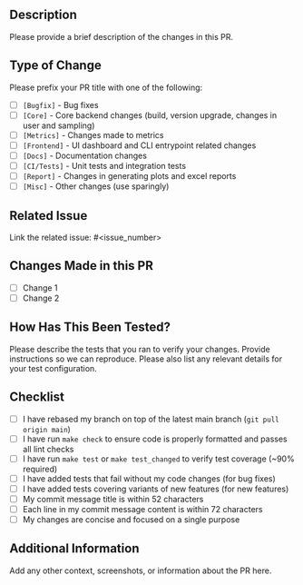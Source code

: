 ## Description
Please provide a brief description of the changes in this PR.

## Type of Change
Please prefix your PR title with one of the following:
- [ ] `[Bugfix]` - Bug fixes
- [ ] `[Core]` - Core backend changes (build, version upgrade, changes in user and sampling)
- [ ] `[Metrics]` - Changes made to metrics
- [ ] `[Frontend]` - UI dashboard and CLI entrypoint related changes
- [ ] `[Docs]` - Documentation changes
- [ ] `[CI/Tests]` - Unit tests and integration tests
- [ ] `[Report]` - Changes in generating plots and excel reports
- [ ] `[Misc]` - Other changes (use sparingly)

## Related Issue
Link the related issue: #<issue_number>

## Changes Made in this PR
- [ ] Change 1  
- [ ] Change 2 

## How Has This Been Tested? 
Please describe the tests that you ran to verify your changes. Provide instructions so we can reproduce. Please also list any relevant details for your test configuration.

## Checklist
- [ ] I have rebased my branch on top of the latest main branch (`git pull origin main`)
- [ ] I have run `make check` to ensure code is properly formatted and passes all lint checks
- [ ] I have run `make test` or `make test_changed` to verify test coverage (~90% required)
- [ ] I have added tests that fail without my code changes (for bug fixes)
- [ ] I have added tests covering variants of new features (for new features)
- [ ] My commit message title is within 52 characters
- [ ] Each line in my commit message content is within 72 characters
- [ ] My changes are concise and focused on a single purpose

## Additional Information
Add any other context, screenshots, or information about the PR here.  